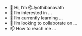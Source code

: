- 👋 Hi, I’m @Jyothibanavath
- 👀 I’m interested in ...
- 🌱 I’m currently learning ...
- 💞️ I’m looking to collaborate on ...
- 📫 How to reach me ...

<!---
Jyothibanavath/Jyothibanavath is a ✨ special ✨ repository because its `README.md` (this file) appears on your GitHub profile.
You can click the Preview link to take a look at your changes.
--->
